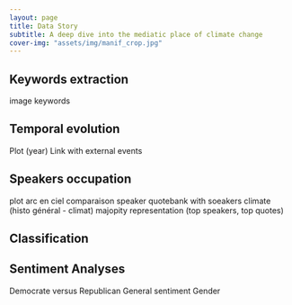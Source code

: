 ```yaml
---
layout: page
title: Data Story
subtitle: A deep dive into the mediatic place of climate change
cover-img: "assets/img/manif_crop.jpg"
---
```


## Keywords extraction
image keywords

## Temporal evolution
Plot (year)
Link with external events

## Speakers occupation
plot arc en ciel
comparaison speaker quotebank with soeakers climate (histo général - climat)
majopity representation (top speakers, top quotes)

## Classification

## Sentiment Analyses
Democrate versus Republican
General sentiment
Gender
